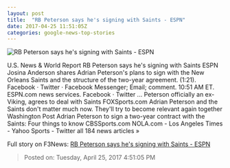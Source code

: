 ```yaml
---
layout: post
title:  "RB Peterson says he's signing with Saints - ESPN"
date: 2017-04-25 11:51:05Z
categories: google-news-top-stories
---
```


![RB Peterson says he's signing with Saints - ESPN](http://a2.espncdn.com/combiner/i?img=%2Fphoto%2F2017%2F0228%2Fr184893_1296x729_16%2D9.jpg)

U.S. News & World Report RB Peterson says he's signing with Saints ESPN Josina Anderson shares Adrian Peterson's plans to sign with the New Orleans Saints and the structure of the two-year agreement. (1:21). Facebook · Twitter · Facebook Messenger; Email; comment. 10:51 AM ET. ESPN.com news services. Facebook · Twitter ... Peterson officially an ex-Viking, agrees to deal with Saints FOXSports.com Adrian Peterson and the Saints don't matter much now. They'll try to become relevant again together Washington Post Adrian Peterson to sign a two-year contract with the Saints: Four things to know CBSSports.com NOLA.com - Los Angeles Times - Yahoo Sports - Twitter all 184 news articles »


Full story on F3News: [RB Peterson says he's signing with Saints - ESPN](http://www.f3nws.com/n/DuJKSG)

> Posted on: Tuesday, April 25, 2017 4:51:05 PM
